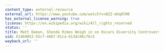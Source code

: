 ```yaml
---
content_type: external-resource
external_url: https://www.youtube.com/watch?v=BZZ-mXq8lM8
has_external_license_warning: true
license: https://en.wikipedia.org/wiki/All_rights_reserved
status: ''
title: Matt Damon, Shonda Rimes Weigh in on Oscars Diversity Controversy
uid: 614b9052-55cf-4667-81ca-613dc06cfbc5
wayback_url: ''
---
```

